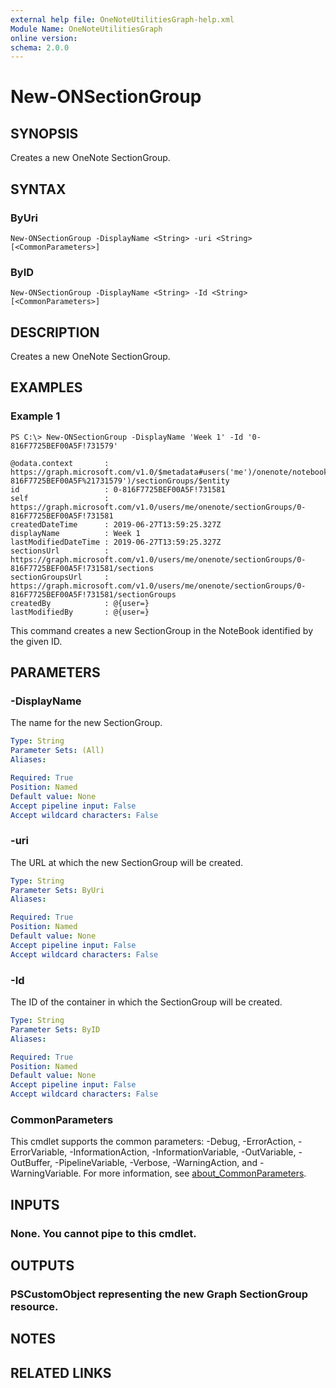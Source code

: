 ```yaml
---
external help file: OneNoteUtilitiesGraph-help.xml
Module Name: OneNoteUtilitiesGraph
online version:
schema: 2.0.0
---
```


# New-ONSectionGroup

## SYNOPSIS
Creates a new OneNote SectionGroup.

## SYNTAX

### ByUri
```
New-ONSectionGroup -DisplayName <String> -uri <String> [<CommonParameters>]
```

### ByID
```
New-ONSectionGroup -DisplayName <String> -Id <String> [<CommonParameters>]
```

## DESCRIPTION
Creates a new OneNote SectionGroup.

## EXAMPLES

### Example 1
```
PS C:\> New-ONSectionGroup -DisplayName 'Week 1' -Id '0-816F7725BEF00A5F!731579'

@odata.context       : https://graph.microsoft.com/v1.0/$metadata#users('me')/onenote/notebooks('0-816F7725BEF00A5F%21731579')/sectionGroups/$entity
id                   : 0-816F7725BEF00A5F!731581
self                 : https://graph.microsoft.com/v1.0/users/me/onenote/sectionGroups/0-816F7725BEF00A5F!731581
createdDateTime      : 2019-06-27T13:59:25.327Z
displayName          : Week 1
lastModifiedDateTime : 2019-06-27T13:59:25.327Z
sectionsUrl          : https://graph.microsoft.com/v1.0/users/me/onenote/sectionGroups/0-816F7725BEF00A5F!731581/sections
sectionGroupsUrl     : https://graph.microsoft.com/v1.0/users/me/onenote/sectionGroups/0-816F7725BEF00A5F!731581/sectionGroups
createdBy            : @{user=}
lastModifiedBy       : @{user=}
```

This command creates a new SectionGroup in the NoteBook identified by the given ID.

## PARAMETERS

### -DisplayName
The name for the new SectionGroup.

```yaml
Type: String
Parameter Sets: (All)
Aliases:

Required: True
Position: Named
Default value: None
Accept pipeline input: False
Accept wildcard characters: False
```

### -uri
The URL at which the new SectionGroup will be created.

```yaml
Type: String
Parameter Sets: ByUri
Aliases:

Required: True
Position: Named
Default value: None
Accept pipeline input: False
Accept wildcard characters: False
```

### -Id
The ID of the container in which the SectionGroup will be created.

```yaml
Type: String
Parameter Sets: ByID
Aliases:

Required: True
Position: Named
Default value: None
Accept pipeline input: False
Accept wildcard characters: False
```

### CommonParameters
This cmdlet supports the common parameters: -Debug, -ErrorAction, -ErrorVariable, -InformationAction, -InformationVariable, -OutVariable, -OutBuffer, -PipelineVariable, -Verbose, -WarningAction, and -WarningVariable. For more information, see [about_CommonParameters](http://go.microsoft.com/fwlink/?LinkID=113216).

## INPUTS

### None. You cannot pipe to this cmdlet.
## OUTPUTS

### PSCustomObject representing the new Graph SectionGroup resource.
## NOTES

## RELATED LINKS
